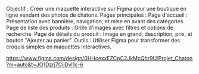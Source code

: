 Objectif : Créer une maquette interactive sur Figma pour une boutique en ligne vendant des photos de chatons.
Pages principales :
Page d'accueil : Présentation avec bannière, navigation, et mise en avant des catégories.
Page de liste des produits : Grille d'images avec filtres et options de recherche.
Page de détails du produit : Image en grand, description, prix, et bouton "Ajouter au panier".
Outils : Utiliser Figma pour transformer des croquis simples en maquettes interactives.

https://www.figma.com/design/0HHcexxEZCpC2JkMcQhr9U/Projet_Chaton?m=auto&t=JO1Dzrj7CijDvl1c-6